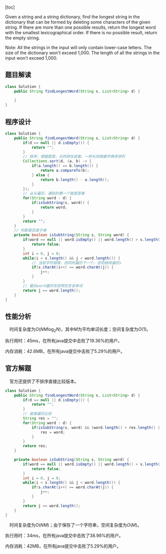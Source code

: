 [toc]

Given a string and a string dictionary, find the longest string in the dictionary that can be formed by deleting some characters of the given string. If there are more than one possible results, return the longest word with the smallest lexicographical order. If there is no possible result, return the empty string.



Note:
All the strings in the input will only contain lower-case letters.
The size of the dictionary won't exceed 1,000.
The length of all the strings in the input won't exceed 1,000.



## 题目解读



```java
class Solution {
    public String findLongestWord(String s, List<String> d) {
        
    }
}
```

## 程序设计



```java
class Solution {
    public String findLongestWord(String s, List<String> d) {
        if(d == null || d.isEmpty()) {
            return "";
        }
        // 排序，根据题意，长的排在前面，一样长则根据字典序排列
        Collections.sort(d, (a, b) -> {
            if(a.length() == b.length()) {
                return a.compareTo(b);
            } else {
                return b.length() - a.length();
            }
        });
        // 从头遍历，遇到的第一个就是答案
        for(String word : d) {
            if(isSubString(s, word)) {
                return word;
            }
        }
        return "";
    }
	// 判断是否是子串
    private boolean isSubString(String s, String word) {
        if(word == null || word.isEmpty() || word.length() > s.length()) {
            return false;
        }
        int i = 0, j = 0;
        while(i < s.length() && j < word.length()) {
            // 当前字符相等，则同时遍历下一个，否则继续遍历s
            if(s.charAt(i++) == word.charAt(j)) {
                j++;
            }
        }
        // 最后word遍历完说明包含该单词
        return j == word.length();
    }
}
```

## 性能分析

&emsp;时间复杂度为$O(NM\log_2N)$，其中$M$为平均单词长度；空间复杂度为$O(1)$。

执行用时：45ms，在所有java提交中击败了19.36%的用户。

内存消耗：42.6MB，在所有java提交中击败了5.29%的用户。

## 官方解题

&emsp;官方还提供了不排序直接比较版本。

```java
class Solution {
    public String findLongestWord(String s, List<String> d) {
        if(d == null || d.isEmpty()) {
            return "";
        }
        // 直接遍历比较
        String res = "";
        for(String word : d) {
            if(isSubString(s, word) && (word.length() > res.length() || (word.length() == res.length() && word.compareTo(res) < 0))) {
                res = word;
            }
        }
        return res;
    }

    private boolean isSubString(String s, String word) {
        if(word == null || word.isEmpty() || word.length() > s.length()) {
            return false;
        }
        int i = 0, j = 0;
        while(i < s.length() && j < word.length()) {
            if(s.charAt(i++) == word.charAt(j)) {
                j++;
            }
        }
        return j == word.length();
    }
}
```

&emsp;时间复杂度为$O(NM)$；由于保存了一个字符串，空间复杂度为$O(M)$。

执行用时：34ms，在所有java提交中击败了38.98%的用户。

内存消耗：42MB，在所有java提交中击败了5.29%的用户。